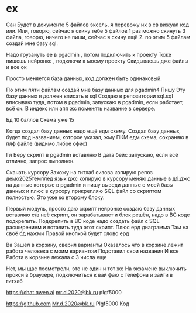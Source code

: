 # ex


Сан
Будет в документе 5 файлов эксель, я перевожу их в св вижуал код или.  Или, говорю, сейчас я скину тебе 5 файлов 1 раз можно скинуть 3 файла, говорю, ничего не пиши, сейчас я скину ещё 2.
по этим 5 файлам создай мне базу sql.

Надо грузануть ее в pgadmin , потом подключить к проекту
Тоже пишешь нейронке , подключи к моему проекту
Скидываешь джс файлы и все ок

Просто меняется база данных, код должен быть одинаковый.

По этим пяти файлам создай мне базу данных для pgadmin4 
Пишу Эту базу данных я должен вписать в sql
Создаю в репозитории sql.sql вписываю туда, потом в pgadmin, запускаю в pgadmin, если работает, всё ок.
В индекс или апп жс поменять название в сервере.

Бд 10 баллов
Схема уже 15

Когда создал базу данных надо ещё едм схему.
Создал базу данных, будет под названием, которое указал, жму ПКМ едм схема, сохраняю в плф файле (видимо либре офис)





Гл
Беру скрипт в pgadmin вставляю
В дата бейс запускаю, если всё отлично, запрос выполнен.

Скачать курсору
Захожу на гитхаб сизова копирую репоз демо2025темплед  язык джс  копирую в курсору меняю данные в дб.джс на данные которые в pgadmin и пишу выведи данные с моей базы данных и плюс в курсору прикрепляю SQL файл со скриптом полностью.
Это уже ко второму блоку.

Первый модуль, просто даю скрипт нейронке создаю базу данных вставляю с/в неё скрипт, он зарабатывает и блок решён, надо в ВС коде подкрепить.
Подкрепить в ВС коде надо создать файл с SQL расширением и вставить туда этот скрипт. 
Плюс ерд диаграмма
Там на своё бд нажми
Правой кнопкой будет слово ерд





Ва
Зашёл в корзину, сверил варианты
Оказалось что в корзине лежит работа человека с моим вариантом
Подставил свои названия
И все
Работа в корзине лежала с 3 числа еще

Нет, мы щас посмотрели, это не один и тот же
На экзамене выключить прокси в браузере, подключиться к вай фаю с телефона и зайти в гитхаб



https://chat.qwen.ai
mr.d.2020@bk.ru
plgf5000

https://github.com
Mr.d.2020@bk.ru
Plgf5000
Код
